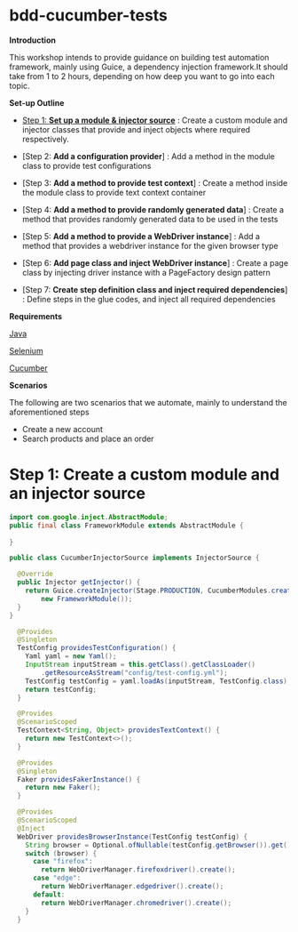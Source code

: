 # bdd-cucumber-tests

**Introduction**

This workshop intends to provide guidance on building test automation framework, mainly using Guice,
a dependency injection framework.It should take from 1 to 2 hours, depending on how deep you want to
go into each topic.

**Set-up Outline**

- [Step 1: **Set up a module & injector source**](#step-1-create-a-custom-module-and-an-injector-source) : Create a custom module and injector classes that 
provide and inject objects where required respectively.

- [Step 2: **Add a configuration provider**] : Add a method in the module class to provide test 
  configurations

- [Step 3: **Add a method to provide test context**] : Create a method inside the module class to 
  provide text context container

- [Step 4: **Add a method to provide randomly generated data**] :  Create a method that provides 
  randomly generated data to be used in the tests

- [Step 5: **Add a method to provide a WebDriver instance**] : Add a method that provides a webdriver
  instance for the given browser type

- [Step 6: **Add page class and inject WebDriver instance**] : Create a page class by injecting 
  driver instance with a PageFactory design pattern

- [Step 7: **Create step definition class and inject required dependencies**] : Define steps in the 
  glue codes, and inject all required dependencies

**Requirements**

[Java](https://www.java.com/en/) 

[Selenium](https://www.selenium.dev/)

[Cucumber](https://cucumber.io/docs/installation/java/)

**Scenarios**

The following are two scenarios that we automate, mainly to understand the aforementioned steps
- Create a new account
- Search products and place an order

# Step 1: Create a custom module and an injector source

```java
import com.google.inject.AbstractModule;
public final class FrameworkModule extends AbstractModule {
  
}
```

```java
public class CucumberInjectorSource implements InjectorSource {

  @Override
  public Injector getInjector() {
    return Guice.createInjector(Stage.PRODUCTION, CucumberModules.createScenarioModule(),
        new FrameworkModule());
  }
}
```


```java
  @Provides
  @Singleton
  TestConfig providesTestConfiguration() {
    Yaml yaml = new Yaml();
    InputStream inputStream = this.getClass().getClassLoader()
        .getResourceAsStream("config/test-config.yml");
    TestConfig testConfig = yaml.loadAs(inputStream, TestConfig.class);
    return testConfig;
  }
```

```java
  @Provides
  @ScenarioScoped
  TestContext<String, Object> providesTextContext() {
    return new TestContext<>();
  }

```

```java
  @Provides
  @Singleton
  Faker providesFakerInstance() {
    return new Faker();
  }
```

```java
  @Provides
  @ScenarioScoped
  @Inject
  WebDriver providesBrowserInstance(TestConfig testConfig) {
    String browser = Optional.ofNullable(testConfig.getBrowser()).get();
    switch (browser) {
      case "firefox":
        return WebDriverManager.firefoxdriver().create();
      case "edge":
        return WebDriverManager.edgedriver().create();
      default:
        return WebDriverManager.chromedriver().create();
    }
  }
```




